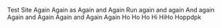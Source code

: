 Test Site Again
Again as
Again and Again
Run again and again
And again
Again and Again 
Again and Again 
Again
Ho Ho Ho
Hi HiHo Hoppdpk